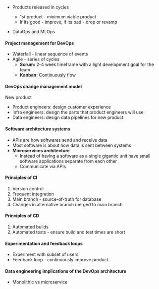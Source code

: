 - Products released in cycles 
	- 1st product - minimum viable product 
	- If its good - improve, if its bad - drop or revamp 

- DataOps and MLOps 

#### Project management for DevOps
- Waterfall - linear sequence of events
- Agile - series of cycles 
	- **Scrum:** 2-4 week timeframe with a light development goal for the team
	- **Kanban:** Continuously flow 

#### DevOps change management model
New product
- Product engineers: design customer experience
- Infra engineers: design the parts that product engineers will use
- Data engineers: design data pipelines for new product 

#### Software architecture systems 
- APIs are how softwares send and receive data 
- Most software is about how data is sent between systems 
- **Microservices architecture** 
	- Instead of having a software as a single gigantic unit have small software applications separate from each other
	- Communicate via APIs 

#### Principles of CI
1. Version control
2. Frequent integration
3. Main branch - source-of-truth for database
4. Changes in alternative branch merged to main branch 

#### Principles of CD
1. Automated builds 
2. Automated tests - ensure build and test times are short 

#### Experimentation and feedback loops
- Experiment with subset of users
- Feedback loop - continuously improve product 

#### Data engineering implications of the DevOps architecture
- Monolithic vs microservice 